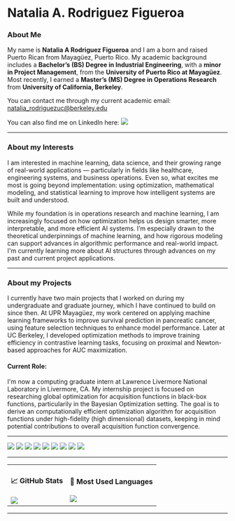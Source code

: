 <h1> Natalia A. Rodriguez Figueroa </h1>


### About Me

My name is **Natalia A Rodriguez Figueroa** and I am a born and raised Puerto Rican from Mayagüez, Puerto Rico. My academic background includes a **Bachelor’s (BS) Degree in Industrial Engineering**, with a **minor in Project Management**, from the **University of Puerto Rico at Mayagüez**. Most recently, I earned a **Master’s (MS) Degree in Operations Research** from **University of California, Berkeley**.

You can contact me through my current academic email: natalia_rodriguezuc@berkeley.edu

You can also find me on LinkedIn here: <a href="https://www.linkedin.com/in/natalia-a-rodríguez-figueroa-5362101a1/"><img src="https://img.shields.io/badge/LinkedIn-blue?logo=linkedin" /></a>

---

### About my Interests

I am interested in machine learning, data science, and their growing range of real-world applications — particularly in fields like healthcare, engineering systems, and business operations. Even so, what excites me most is going beyond implementation: using optimization, mathematical modeling, and statistical learning to improve how intelligent systems are built and understood.

While my foundation is in operations research and machine learning, I am increasingly focused on how optimization helps us design smarter, more interpretable, and more efficient AI systems. I’m especially drawn to the theoretical underpinnings of machine learning, and how rigorous modeling can support advances in algorithmic performance and real-world impact. I'm currently learning more about AI structures through advances on my past and current project applications. 

---

### About my Projects 

I currently have two main projects that I worked on during my undergraduate and graduate journey, which I have continued to build on since then. At UPR Mayagüez, my work centered on applying machine learning frameworks to improve survival prediction in pancreatic cancer, using feature selection techniques to enhance model performance. Later at UC Berkeley, I developed optimization methods to improve training efficiency in contrastive learning tasks, focusing on proximal and Newton-based approaches for AUC maximization.  

#### Current Role:
I'm now a computing graduate intern at Lawrence Livermore National Laboratory in Livermore, CA. My internship project is focused on researching global optimization for acquisition functions in black-box functions, particularily in the Bayesian Optimization setting. The goal is to derive an computationally efficient optimization algorithm for acquisition functions under high-fidelity (high dimensional) datasets, keeping in mind potential contributions to overall acquisition function convergence.   

---

<p align="left"> <img src="https://img.shields.io/badge/Python-3776AB?style=flat&logo=python&logoColor=white" /> <img src="https://img.shields.io/badge/Julia-9558B2?style=flat&logo=julia&logoColor=white" /> <img src="https://img.shields.io/badge/R-276DC3?style=flat&logo=r&logoColor=white" /> <img src="https://img.shields.io/badge/SQL-336791?style=flat&logo=mysql&logoColor=white" /> <img src="https://img.shields.io/badge/Tableau-E97627?style=flat&logo=Tableau&logoColor=white" /> <img src="https://img.shields.io/badge/PowerBI-F2C811?style=flat&logo=powerbi&logoColor=black" /> <img src="https://img.shields.io/badge/Git-F05032?style=flat&logo=Git&logoColor=white" /> <img src="https://img.shields.io/badge/VSCode-007ACC?style=flat&logo=visual-studio-code&logoColor=white" /> <img src="https://img.shields.io/badge/Markdown-000000?style=flat&logo=Markdown&logoColor=white" /> </p>

---

<table>
<tr>
<td>

<h4>📈 GitHub Stats</h4>

<img src="https://github-readme-stats.vercel.app/api?username=nataliarodriguez-uc&show_icons=true&count_private=true&hide=stars&theme=default" />

</td>
<td>

<h4>🧪 Most Used Languages</h4>

<img src="https://github-readme-stats.vercel.app/api/top-langs/?username=nataliarodriguez-uc&layout=compact" />

</td>
</tr>
</table>


---
